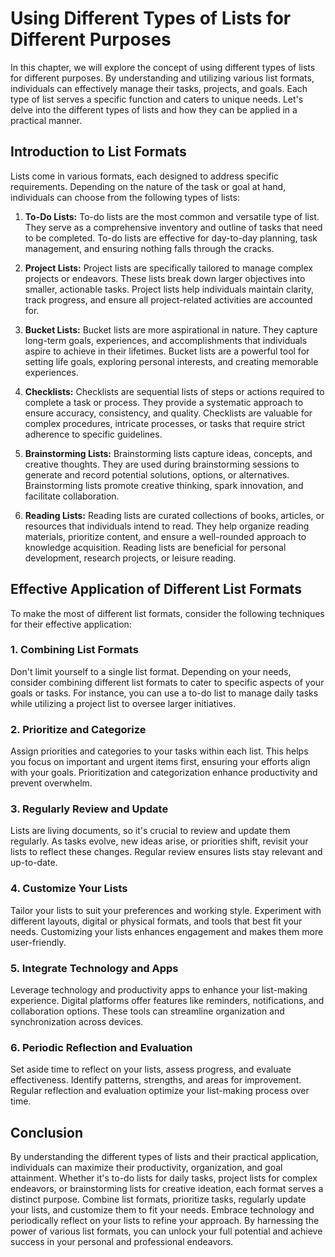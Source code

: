 Using Different Types of Lists for Different Purposes
================================================================

In this chapter, we will explore the concept of using different types of lists for different purposes. By understanding and utilizing various list formats, individuals can effectively manage their tasks, projects, and goals. Each type of list serves a specific function and caters to unique needs. Let's delve into the different types of lists and how they can be applied in a practical manner.

Introduction to List Formats
----------------------------

Lists come in various formats, each designed to address specific requirements. Depending on the nature of the task or goal at hand, individuals can choose from the following types of lists:

1. **To-Do Lists:** To-do lists are the most common and versatile type of list. They serve as a comprehensive inventory and outline of tasks that need to be completed. To-do lists are effective for day-to-day planning, task management, and ensuring nothing falls through the cracks.

2. **Project Lists:** Project lists are specifically tailored to manage complex projects or endeavors. These lists break down larger objectives into smaller, actionable tasks. Project lists help individuals maintain clarity, track progress, and ensure all project-related activities are accounted for.

3. **Bucket Lists:** Bucket lists are more aspirational in nature. They capture long-term goals, experiences, and accomplishments that individuals aspire to achieve in their lifetimes. Bucket lists are a powerful tool for setting life goals, exploring personal interests, and creating memorable experiences.

4. **Checklists:** Checklists are sequential lists of steps or actions required to complete a task or process. They provide a systematic approach to ensure accuracy, consistency, and quality. Checklists are valuable for complex procedures, intricate processes, or tasks that require strict adherence to specific guidelines.

5. **Brainstorming Lists:** Brainstorming lists capture ideas, concepts, and creative thoughts. They are used during brainstorming sessions to generate and record potential solutions, options, or alternatives. Brainstorming lists promote creative thinking, spark innovation, and facilitate collaboration.

6. **Reading Lists:** Reading lists are curated collections of books, articles, or resources that individuals intend to read. They help organize reading materials, prioritize content, and ensure a well-rounded approach to knowledge acquisition. Reading lists are beneficial for personal development, research projects, or leisure reading.

Effective Application of Different List Formats
-----------------------------------------------

To make the most of different list formats, consider the following techniques for their effective application:

### 1. **Combining List Formats**

Don't limit yourself to a single list format. Depending on your needs, consider combining different list formats to cater to specific aspects of your goals or tasks. For instance, you can use a to-do list to manage daily tasks while utilizing a project list to oversee larger initiatives.

### 2. **Prioritize and Categorize**

Assign priorities and categories to your tasks within each list. This helps you focus on important and urgent items first, ensuring your efforts align with your goals. Prioritization and categorization enhance productivity and prevent overwhelm.

### 3. **Regularly Review and Update**

Lists are living documents, so it's crucial to review and update them regularly. As tasks evolve, new ideas arise, or priorities shift, revisit your lists to reflect these changes. Regular review ensures lists stay relevant and up-to-date.

### 4. **Customize Your Lists**

Tailor your lists to suit your preferences and working style. Experiment with different layouts, digital or physical formats, and tools that best fit your needs. Customizing your lists enhances engagement and makes them more user-friendly.

### 5. **Integrate Technology and Apps**

Leverage technology and productivity apps to enhance your list-making experience. Digital platforms offer features like reminders, notifications, and collaboration options. These tools can streamline organization and synchronization across devices.

### 6. **Periodic Reflection and Evaluation**

Set aside time to reflect on your lists, assess progress, and evaluate effectiveness. Identify patterns, strengths, and areas for improvement. Regular reflection and evaluation optimize your list-making process over time.

Conclusion
----------

By understanding the different types of lists and their practical application, individuals can maximize their productivity, organization, and goal attainment. Whether it's to-do lists for daily tasks, project lists for complex endeavors, or brainstorming lists for creative ideation, each format serves a distinct purpose. Combine list formats, prioritize tasks, regularly update your lists, and customize them to fit your needs. Embrace technology and periodically reflect on your lists to refine your approach. By harnessing the power of various list formats, you can unlock your full potential and achieve success in your personal and professional endeavors.

